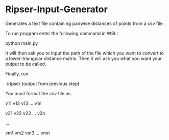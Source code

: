 # Ripser-Input-Generator
Generates a text file containing pairwise distances of points from a csv file.

To run program enter the following command in WSL:

python main.py

It will then ask you to input the path of the file which you want to convert to a lower-triangular distance matrix. Then it will ask you what you want your output
to be called. 

Finally, run 

./ripser (output from previous step)

You must format the csv file as

v11 v12 v13 ... v1n

v21 v22 v23 ... v2n

...

vm1 vm2 vm3 ... vmn


